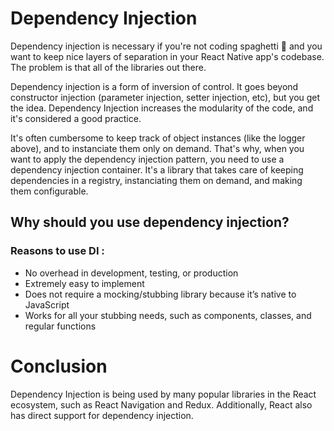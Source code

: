 # Dependency Injection
Dependency injection is necessary if you're not coding spaghetti 🍝 and you want to keep nice layers of separation in your React Native app's codebase. The problem is that all of the libraries out there.

Dependency injection is a form of inversion of control. It goes beyond constructor injection (parameter injection, setter injection, etc), but you get the idea. Dependency Injection increases the modularity of the code, and it's considered a good practice.

It's often cumbersome to keep track of object instances (like the logger above), and to instanciate them only on demand. That's why, when you want to apply the dependency injection pattern, you need to use a dependency injection container. It's a library that takes care of keeping dependencies in a registry, instanciating them on demand, and making them configurable.


## Why should you use dependency injection?
 ### Reasons to use DI : 
 - No overhead in development, testing, or production
 - Extremely easy to implement
 - Does not require a mocking/stubbing library because it’s native to JavaScript
 - Works for all your stubbing needs, such as components, classes, and regular functions

# Conclusion
Dependency Injection is being used by many popular libraries in the React ecosystem, such as React Navigation  and Redux. Additionally, React also has direct support for dependency injection.



